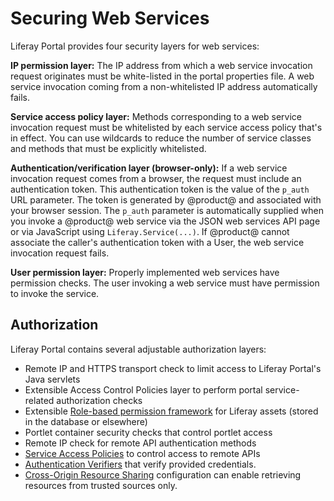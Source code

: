 # Securing Web Services

Liferay Portal provides four security layers for web services:

**IP permission layer:** The IP address from which a web service invocation request originates must be white-listed in the portal properties file. A web service invocation coming from a non-whitelisted IP address automatically fails.

**Service access policy layer:** Methods corresponding to a web service invocation request must be whitelisted by each service access policy that's in effect. You can use wildcards to reduce the number of service classes and methods that must be explicitly whitelisted.

**Authentication/verification layer (browser-only):** If a web service invocation request comes from a browser, the request must include an authentication token. This authentication token is the value of the `p_auth` URL parameter. The token is generated by @product@ and associated with your browser session. The `p_auth` parameter is automatically supplied when you invoke a @product@ web service via the JSON web services API page or via JavaScript using `Liferay.Service(...)`. If @product@ cannot associate the caller's authentication token with a User, the web service invocation request fails.

**User permission layer:** Properly implemented web services have permission checks. The user invoking a web service must have permission to invoke the service.

<!-- I would prefer to not include this image until we get design to do a pass on it because I find the visual to be more distracting than helpful in its current iteration. ![Figure 1: To get to a service, a request must pass through the door lock of user permissions, the padlock of the verification layer, the brick wall of service access policies, and finally the safe of predefined IP permissions.](./images/service-access-policies-security-layers.png)  -->

## Authorization

Liferay Portal contains several adjustable authorization layers:

- Remote IP and HTTPS transport check to limit access to Liferay Portal's Java servlets
- Extensible Access Control Policies layer to perform portal service-related authorization checks
- Extensible [Role-based permission framework](../users-and-permissions/roles-and-permissions/README.md) for Liferay assets (stored in the database or elsewhere)
- Portlet container security checks that control portlet access
- Remote IP check for remote API authentication methods
- [Service Access Policies](./setting-service-access-policies.md) to control access to remote APIs
- [Authentication Verifiers](./using-authentication-verifiers.md) that verify provided credentials.
- [Cross-Origin Resource Sharing](./setting-up-cors.md) configuration can enable retrieving resources from trusted sources only.
